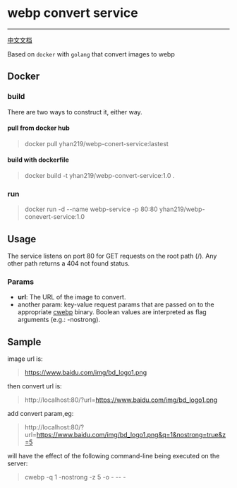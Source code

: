 # webp convert service

----------

[中文文档](README_CN.md)

Based on `docker` with `golang` that convert images to webp

## Docker

### build
 There are two ways to construct it, either way.
#### pull from docker hub
> docker pull yhan219/webp-conert-service:lastest

#### build with dockerfile
> docker build -t yhan219/webp-convert-service:1.0 .

### run
> docker run -d --name webp-service -p 80:80 yhan219/webp-conevert-service:1.0


## Usage
The service listens on port 80 for GET requests on the root path (/). Any other path returns a 404 not found status.

### Params
- **url**: The URL of the image to convert.
- another param: key-value request params that are passed on to the appropriate [cwebp](https://developers.google.cn/speed/webp/docs/cwebp) binary. Boolean values are interpreted as flag arguments (e.g.: -nostrong).

## Sample
image url is:
> https://www.baidu.com/img/bd_logo1.png

then convert url is:
> http://localhost:80/?url=https://www.baidu.com/img/bd_logo1.png

add convert param,eg:
> http://localhost:80/?url=https://www.baidu.com/img/bd_logo1.png&q=1&nostrong=true&z=5

will have the effect of the following command-line being executed on the server:
> cwebp -q 1 -nostrong -z 5 -o - -- -






